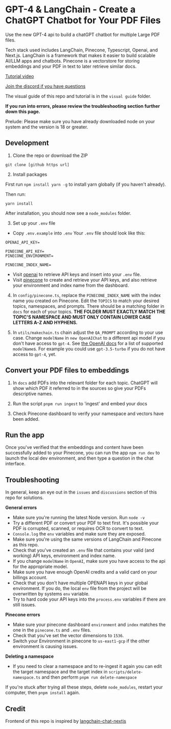 # GPT-4 & LangChain - Create a ChatGPT Chatbot for Your PDF Files

Use the new GPT-4 api to build a chatGPT chatbot for multiple Large PDF files.

Tech stack used includes LangChain, Pinecone, Typescript, Openai, and Next.js. LangChain is a framework that makes it easier to build scalable AI/LLM apps and chatbots. Pinecone is a vectorstore for storing embeddings and your PDF in text to later retrieve similar docs.

[Tutorial video](https://www.youtube.com/watch?v=ih9PBGVVOO4)

[Join the discord if you have questions](https://discord.gg/E4Mc77qwjm)

The visual guide of this repo and tutorial is in the `visual guide` folder.

**If you run into errors, please review the troubleshooting section further down this page.**

Prelude: Please make sure you have already downloaded node on your system and the version is 18 or greater.

## Development

1. Clone the repo or download the ZIP

```
git clone [github https url]
```

2. Install packages

First run `npm install yarn -g` to install yarn globally (if you haven't already).

Then run:

```
yarn install
```

After installation, you should now see a `node_modules` folder.

3. Set up your `.env` file

- Copy `.env.example` into `.env`
  Your `.env` file should look like this:

```
OPENAI_API_KEY=

PINECONE_API_KEY=
PINECONE_ENVIRONMENT=

PINECONE_INDEX_NAME=

```

- Visit [openai](https://help.openai.com/en/articles/4936850-where-do-i-find-my-secret-api-key) to retrieve API keys and insert into your `.env` file.
- Visit [pinecone](https://pinecone.io/) to create and retrieve your API keys, and also retrieve your environment and index name from the dashboard.

4. In `config/pinecone.ts`, replace the `PINECONE_INDEX_NAME` with the index name you
   created on Pinecone. Edit the `TOPICS` to match your desired topics, namespaces,
   and prompts. There should be a matching folder in `docs` for each of your topics. **THE FOLDER MUST EXACTLY MATCH THE TOPIC'S NAMESPACE AND MUST ONLY CONTAIN LOWER CASE LETTERS A-Z AND HYPHENS.**

5. In `utils/makechain.ts` chain adjust the `QA_PROMPT` according to your use case. Change `modelName` in `new OpenAIChat` to a different api model if you don't have access to `gpt-4`. See [the OpenAI docs](https://platform.openai.com/docs/models/model-endpoint-compatibility) for a list of supported `modelName`s. For example you could use `gpt-3.5-turbo` if you do not have access to `gpt-4`, yet.

## Convert your PDF files to embeddings

1. In `docs` add PDFs into the relevant folder for each topic. ChatGPT will show which PDF it referred to in the sources so give your PDFs descriptive names.

2. Run the script `pnpm run ingest` to 'ingest' and embed your docs

3. Check Pinecone dashboard to verify your namespace and vectors have been added.

## Run the app

Once you've verified that the embeddings and content have been successfully added to your Pinecone, you can run the app `npm run dev` to launch the local dev environment, and then type a question in the chat interface.

## Troubleshooting

In general, keep an eye out in the `issues` and `discussions` section of this repo for solutions.

**General errors**

- Make sure you're running the latest Node version. Run `node -v`
- Try a different PDF or convert your PDF to text first. It's possible your PDF is corrupted, scanned, or requires OCR to convert to text.
- `Console.log` the `env` variables and make sure they are exposed.
- Make sure you're using the same versions of LangChain and Pinecone as this repo.
- Check that you've created an `.env` file that contains your valid (and working) API keys, environment and index name.
- If you change `modelName` in `OpenAI`, make sure you have access to the api for the appropriate model.
- Make sure you have enough OpenAI credits and a valid card on your billings account.
- Check that you don't have multiple OPENAPI keys in your global environment. If you do, the local `env` file from the project will be overwritten by systems `env` variable.
- Try to hard code your API keys into the `process.env` variables if there are still issues.

**Pinecone errors**

- Make sure your pinecone dashboard `environment` and `index` matches the one in the `pinecone.ts` and `.env` files.
- Check that you've set the vector dimensions to `1536`.
- Switch your Environment in pinecone to `us-east1-gcp` if the other environment is causing issues.

**Deleting a namespace**

- If you need to clear a namespace and to re-ingest it again you can edit the target namespace and the
  target index in `scripts/delete-namespace.ts` and then perform `pnpm run delete-namespace`

If you're stuck after trying all these steps, delete `node_modules`, restart your computer, then `pnpm install` again.

## Credit

Frontend of this repo is inspired by [langchain-chat-nextjs](https://github.com/zahidkhawaja/langchain-chat-nextjs)
